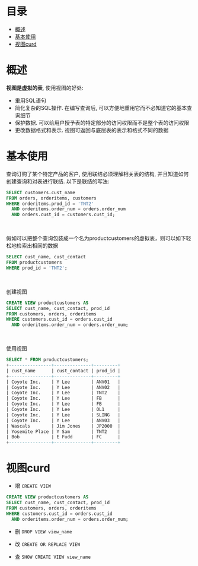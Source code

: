 # 目录
- [概述](#概述)
- [基本使用](#基本使用)
- [视图curd](#视图curd)



<!-- = = = = = = = = = = = = = = = = = = = = = = = = = = = = = = = = = = = = = = = = = = = = = = = = = = = = = = = = = = = = -->
<!-- = = = = = = = = = = = = = = = = = = = = = = = = = = = = = = = = = = = = = = = = = = = = = = = = = = = = = = = = = = = = -->



# 概述
**视图是虚拟的表**, 使用视图的好处:  
* 重用SQL语句
* 简化复杂的SQL操作. 在编写查询后, 可以方便地重用它而不必知道它的基本查询细节
* 保护数据. 可以给用户授予表的特定部分的访问权限而不是整个表的访问权限
* 更改数据格式和表示. 视图可返回与底层表的表示和格式不同的数据



<!-- = = = = = = = = = = = = = = = = = = = = = = = = = = = = = = = = = = = = = = = = = = = = = = = = = = = = = = = = = = = = -->
<!-- = = = = = = = = = = = = = = = = = = = = = = = = = = = = = = = = = = = = = = = = = = = = = = = = = = = = = = = = = = = = -->



# 基本使用
查询订购了某个特定产品的客户, 使用联结必须理解相关表的结构, 并且知道如何创建查询和对表进行联结. 以下是联结的写法:  
```sql
SELECT customers.cust_name
FROM orders, orderitems, customers
WHERE orderitems.prod_id = 'TNT2'
  AND orderitems.order_num = orders.order_num
  AND orders.cust_id = customers.cust_id;
```

<br>

假如可以把整个查询包装成一个名为productcustomers的虚拟表，则可以如下轻松地检索出相同的数据  
```sql
SELECT cust_name, cust_contact
FROM productcustomers
WHERE prod_id = 'TNT2';
```

<br>

创建视图  
```sql
CREATE VIEW productcustomers AS
SELECT cust_name, cust_contact, prod_id
FROM customers, orders, orderitems
WHERE customers.cust_id = orders.cust_id
  AND orderitems.order_num = orders.order_num;
```

<br>

使用视图  
```sql
SELECT * FROM productcustomers;
+----------------+--------------+---------+
| cust_name      | cust_contact | prod_id |
+----------------+--------------+---------+
| Coyote Inc.    | Y Lee        | ANV01   |
| Coyote Inc.    | Y Lee        | ANV02   |
| Coyote Inc.    | Y Lee        | TNT2    |
| Coyote Inc.    | Y Lee        | FB      |
| Coyote Inc.    | Y Lee        | FB      |
| Coyote Inc.    | Y Lee        | OL1     |
| Coyote Inc.    | Y Lee        | SLING   |
| Coyote Inc.    | Y Lee        | ANV03   |
| Wascals        | Jim Jones    | JP2000  |
| Yosemite Place | Y Sam        | TNT2    |
| Bob            | E Fudd       | FC      |
+----------------+--------------+---------+
```



<!-- = = = = = = = = = = = = = = = = = = = = = = = = = = = = = = = = = = = = = = = = = = = = = = = = = = = = = = = = = = = = -->
<!-- = = = = = = = = = = = = = = = = = = = = = = = = = = = = = = = = = = = = = = = = = = = = = = = = = = = = = = = = = = = = -->



# 视图curd
* 增 `CREATE VIEW`
```sql
CREATE VIEW productcustomers AS
SELECT cust_name, cust_contact, prod_id
FROM customers, orders, orderitems
WHERE customers.cust_id = orders.cust_id
  AND orderitems.order_num = orders.order_num;
```

* 删 `DROP VIEW view_name`

* 改 `CREATE OR REPLACE VIEW`

* 查 `SHOW CREATE VIEW view_name`

